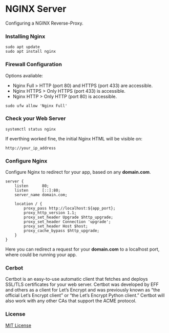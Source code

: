 # NGINX Server
Configuring a NGINX Reverse-Proxy.

### Installing Nginx

```
sudo apt update
sudo apt install nginx
```

### Firewall Configuration

Options avaliable:
-   Nginx Full  > HTTP (port 80) and HTTPS (port 433) are accessible.
-   Nginx HTTPS > Only HTTPS (port 433) is accessible.
-   Nginx HTTP  > Only HTTP (port 80) is accessible.

```
sudo ufw allow 'Nginx Full'
```

### Check your Web Server

```
systemctl status nginx
```

If everthing worked fine, the initial Nginx HTML will be visible on:

```
http://your_ip_address
```

### Configure Nginx
Configure Nginx to redirect for your app, based on any **domain.com**.

```
server {
    listen      80;
    listen      [::]:80;
    server_name domain.com;

    location / {
        proxy_pass http://localhost:${app_port};
        proxy_http_version 1.1;
        proxy_set_header Upgrade $http_upgrade;
        proxy_set_header Connection 'upgrade';
        proxy_set_header Host $host;
        proxy_cache_bypass $http_upgrade;
    }
}
```
Here you can redirect a request for your **domain.com** to a localhost port, where could be running your app.

### Cerbot
Certbot is an easy-to-use automatic client that fetches and deploys SSL/TLS certificates for your web server. Certbot was developed by EFF and others as a client for Let’s Encrypt and was previously known as “the official Let’s Encrypt client” or “the Let’s Encrypt Python client.” Certbot will also work with any other CAs that support the ACME protocol.


### License
[MIT License](LICENSE)

